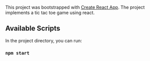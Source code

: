 This project was bootstrapped with [Create React App](https://github.com/facebook/create-react-app). The project implements a tic tac toe game using react.

## Available Scripts

In the project directory, you can run:

### `npm start`

